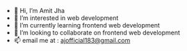 - 👋 Hi, I’m Amit Jha
- 👀 I’m interested in web development
- 🌱 I’m currently learning frontend web development
- 💞️ I’m looking to collaborate on frontend web development
- 📫 email me at : ajofficial183@gmail.com

<!---
amit-kjha/amit-kjha is a ✨ special ✨ repository because its `README.md` (this file) appears on your GitHub profile.
You can click the Preview link to take a look at your changes.
--->
